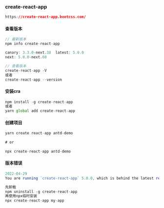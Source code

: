 ### create-react-app

```css
https://create-react-app.bootcss.com/
```

#### 查看版本

```js
// 最新版本
npm info create-react-app

canary: 3.3.0-next.38  latest: 5.0.0          
next: 5.0.0-next.60
```

```js
// 查看版本
create-react-app -V
或者
create-react-app --version
```

#### 安装cra

```js
npm install -g create-react-app
或者
yarn global add create-react-app
```

#### 创建项目

```js
yarn create react-app antd-demo
 
# or
 
npx create-react-app antd-demo
```

#### 版本错误

```js
2022-04-29
You are running `create-react-app` 5.0.0, which is behind the latest release (5.0.1).
```

```js
先卸载
npm uninstall -g create-react-app
再使用npx临时安装
npx create-react-app my-app
```

